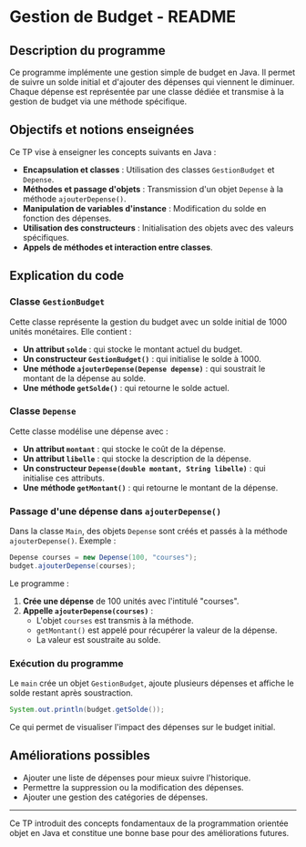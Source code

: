 # Gestion de Budget - README

## Description du programme
Ce programme implémente une gestion simple de budget en Java. Il permet de suivre un solde initial et d'ajouter des dépenses qui viennent le diminuer. Chaque dépense est représentée par une classe dédiée et transmise à la gestion de budget via une méthode spécifique.

## Objectifs et notions enseignées
Ce TP vise à enseigner les concepts suivants en Java :
- **Encapsulation et classes** : Utilisation des classes `GestionBudget` et `Depense`.
- **Méthodes et passage d'objets** : Transmission d'un objet `Depense` à la méthode `ajouterDepense()`.
- **Manipulation de variables d'instance** : Modification du solde en fonction des dépenses.
- **Utilisation des constructeurs** : Initialisation des objets avec des valeurs spécifiques.
- **Appels de méthodes et interaction entre classes**.

## Explication du code

### Classe `GestionBudget`
Cette classe représente la gestion du budget avec un solde initial de 1000 unités monétaires. Elle contient :
- **Un attribut `solde`** : qui stocke le montant actuel du budget.
- **Un constructeur `GestionBudget()`** : qui initialise le solde à 1000.
- **Une méthode `ajouterDepense(Depense depense)`** : qui soustrait le montant de la dépense au solde.
- **Une méthode `getSolde()`** : qui retourne le solde actuel.

### Classe `Depense`
Cette classe modélise une dépense avec :
- **Un attribut `montant`** : qui stocke le coût de la dépense.
- **Un attribut `libelle`** : qui stocke la description de la dépense.
- **Un constructeur `Depense(double montant, String libelle)`** : qui initialise ces attributs.
- **Une méthode `getMontant()`** : qui retourne le montant de la dépense.

### Passage d'une dépense dans `ajouterDepense()`
Dans la classe `Main`, des objets `Depense` sont créés et passés à la méthode `ajouterDepense()`. Exemple :
```java
Depense courses = new Depense(100, "courses");
budget.ajouterDepense(courses);
```
Le programme :
1. **Crée une dépense** de 100 unités avec l'intitulé "courses".
2. **Appelle `ajouterDepense(courses)`** :
   - L'objet `courses` est transmis à la méthode.
   - `getMontant()` est appelé pour récupérer la valeur de la dépense.
   - La valeur est soustraite au solde.

### Exécution du programme
Le `main` crée un objet `GestionBudget`, ajoute plusieurs dépenses et affiche le solde restant après soustraction.
```java
System.out.println(budget.getSolde());
```
Ce qui permet de visualiser l'impact des dépenses sur le budget initial.

## Améliorations possibles
- Ajouter une liste de dépenses pour mieux suivre l'historique.
- Permettre la suppression ou la modification des dépenses.
- Ajouter une gestion des catégories de dépenses.

---
Ce TP introduit des concepts fondamentaux de la programmation orientée objet en Java et constitue une bonne base pour des améliorations futures.

